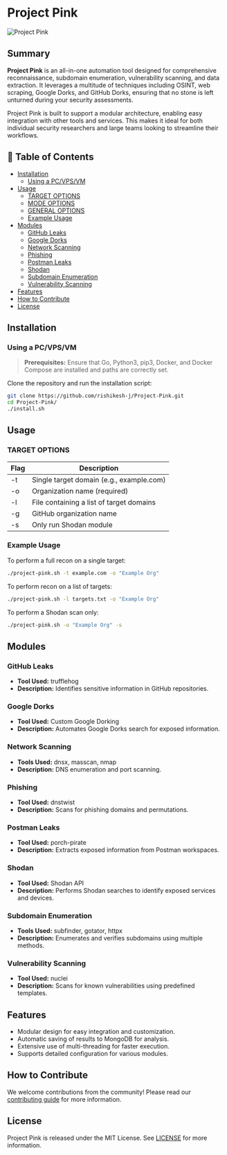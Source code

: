 # Project Pink

![Project Pink](https://your-image-url-here)

## Summary

**Project Pink** is an all-in-one automation tool designed for comprehensive reconnaissance, subdomain enumeration, vulnerability scanning, and data extraction. It leverages a multitude of techniques including OSINT, web scraping, Google Dorks, and GitHub Dorks, ensuring that no stone is left unturned during your security assessments.

Project Pink is built to support a modular architecture, enabling easy integration with other tools and services. This makes it ideal for both individual security researchers and large teams looking to streamline their workflows.

## 📔 Table of Contents

- [Installation](#installation)
  - [Using a PC/VPS/VM](#using-a-pcvpsvm)
- [Usage](#usage)
  - [TARGET OPTIONS](#target-options)
  - [MODE OPTIONS](#mode-options)
  - [GENERAL OPTIONS](#general-options)
  - [Example Usage](#example-usage)
- [Modules](#modules)
  - [GitHub Leaks](#github-leaks)
  - [Google Dorks](#google-dorks)
  - [Network Scanning](#network-scanning)
  - [Phishing](#phishing)
  - [Postman Leaks](#postman-leaks)
  - [Shodan](#shodan)
  - [Subdomain Enumeration](#subdomain-enumeration)
  - [Vulnerability Scanning](#vulnerability-scanning)
- [Features](#features)
- [How to Contribute](#how-to-contribute)
- [License](#license)

## Installation

### Using a PC/VPS/VM

> **Prerequisites:** Ensure that Go, Python3, pip3, Docker, and Docker Compose are installed and paths are correctly set.

Clone the repository and run the installation script:

```bash
git clone https://github.com/rishikesh-j/Project-Pink.git
cd Project-Pink/
./install.sh
```

## Usage

### TARGET OPTIONS

| Flag | Description |
|------|-------------|
| -t   | Single target domain (e.g., example.com) |
| -o   | Organization name (required) |
| -l   | File containing a list of target domains |
| -g   | GitHub organization name |
| -s   | Only run Shodan module |

### Example Usage

To perform a full recon on a single target:

```bash
./project-pink.sh -t example.com -o "Example Org"
```

To perform recon on a list of targets:

```bash
./project-pink.sh -l targets.txt -o "Example Org"
```

To perform a Shodan scan only:

```bash
./project-pink.sh -o "Example Org" -s
```

## Modules

### GitHub Leaks

- **Tool Used:** trufflehog
- **Description:** Identifies sensitive information in GitHub repositories.

### Google Dorks

- **Tool Used:** Custom Google Dorking
- **Description:** Automates Google Dorks search for exposed information.

### Network Scanning

- **Tools Used:** dnsx, masscan, nmap
- **Description:** DNS enumeration and port scanning.

### Phishing

- **Tool Used:** dnstwist
- **Description:** Scans for phishing domains and permutations.

### Postman Leaks

- **Tool Used:** porch-pirate
- **Description:** Extracts exposed information from Postman workspaces.

### Shodan

- **Tool Used:** Shodan API
- **Description:** Performs Shodan searches to identify exposed services and devices.

### Subdomain Enumeration

- **Tools Used:** subfinder, gotator, httpx
- **Description:** Enumerates and verifies subdomains using multiple methods.

### Vulnerability Scanning

- **Tool Used:** nuclei
- **Description:** Scans for known vulnerabilities using predefined templates.

## Features

- Modular design for easy integration and customization.
- Automatic saving of results to MongoDB for analysis.
- Extensive use of multi-threading for faster execution.
- Supports detailed configuration for various modules.

## How to Contribute

We welcome contributions from the community! Please read our [contributing guide](CONTRIBUTING.md) for more information.

## License

Project Pink is released under the MIT License. See [LICENSE](LICENSE) for more information.
